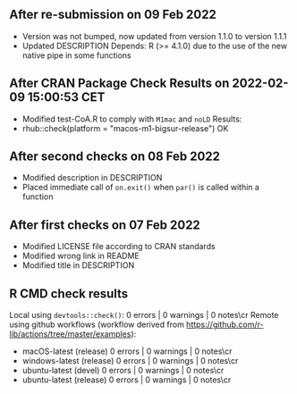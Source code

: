 ## After re-submission on 09 Feb 2022
- Version was not bumped, now updated from version 1.1.0 to version 1.1.1
- Updated DESCRIPTION Depends: R (>= 4.1.0) due to the use of the new native pipe in some functions

## After CRAN Package Check Results on 2022-02-09 15:00:53 CET
- Modified test-CoA.R to comply with `M1mac` and `noLD`
Results:
- rhub::check(platform = "macos-m1-bigsur-release") OK

## After second checks on 08 Feb 2022
- Modified description in DESCRIPTION
- Placed immediate call of `on.exit()` when `par()` is called within a function

## After first checks on 07 Feb 2022
- Modified LICENSE file according to CRAN standards
- Modified wrong link in README
- Modified title in DESCRIPTION

## R CMD check results
Local using `devtools::check()`: 0 errors | 0 warnings | 0 notes\cr
Remote using github workflows (workflow derived from https://github.com/r-lib/actions/tree/master/examples):
- macOS-latest (release) 0 errors | 0 warnings | 0 notes\cr
- windows-latest (release) 0 errors | 0 warnings | 0 notes\cr
- ubuntu-latest (devel) 0 errors | 0 warnings | 0 notes\cr
- ubuntu-latest (release) 0 errors | 0 warnings | 0 notes\cr

